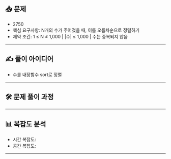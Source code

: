 ## 📥 문제
- 2750
- 핵심 요구사항: N개의 수가 주어졌을 때, 이를 오름차순으로 정렬하기
- 제약 조건: 1 ≤ N ≤ 1,000 | |수| ≤ 1,000 | 수는 중복되지 않음

---

## ✍️ 풀이 아이디어
- 수를 내장함수 sort로 정렬

---

## 🛠️ 문제 풀이 과정


---

## 📊 복잡도 분석
- 시간 복잡도: 
- 공간 복잡도: 

---